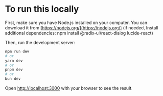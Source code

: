 # To run this locally

First, make sure you have Node.js installed on your computer. You can download it from [https://nodejs.org/](https://nodejs.org/)
(if needed, Install additional dependencies: npm install @radix-ui/react-dialog lucide-react)

Then, run the development server:

```bash
npm run dev
# or
yarn dev
# or
pnpm dev
# or
bun dev
```

Open [http://localhost:3000](http://localhost:3000) with your browser to see the result.